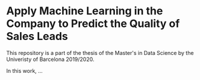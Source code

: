 # Apply Machine Learning in the Company to Predict the Quality of Sales Leads

This repository is a part of the thesis of the Master's in Data Science by the Univeristy of Barcelona 2019/2020.

In this work, <abstract>...
